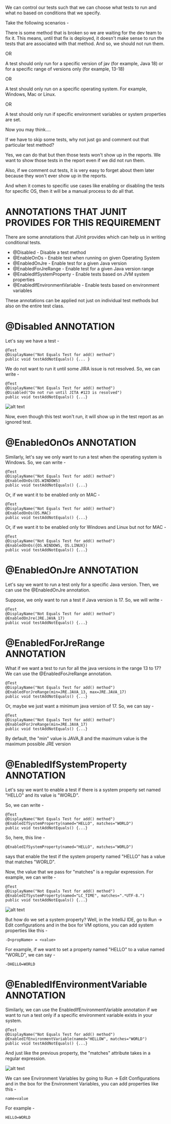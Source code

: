 We can control our tests such that we can choose what tests to run and what no based on conditions that we specify.

Take the following scenarios -

There is some method that is broken so we are waiting for the dev team to fix it. This means, until that fix is deployed, it doesn't make sense to run the tests that are associated with that method. And so, we should not run them.

OR

A test should only run for a specific version of jav (for example, Java 18) or for a specific range of versions only (for example, 13-18)

OR

A test should only run on a specific operating system. For example, Windows, Mac or Linux.

OR

A test should only run if specific environment variables or system properties are set.

Now you may think....

If we have to skip some tests, why not just go and comment out that particular test method?

Yes, we can do that but then those tests won't show up in the reports. We want to show those tests in the report even if we did not run them.

Also, if we comment out tests, it is very easy to forget about them later because they won't ever show up in the reports.

And when it comes to specific use cases like enabling or disabling the tests for specific OS, then it will be a manual process to do all that.

# ANNOTATIONS THAT JUNIT PROVIDES FOR THIS REQUIREMENT

There are some annotations that JUnit provides which can help us in writing conditional tests.

 - @Disabled - Disable a test method
 - @EnableOnOs - Enable test when running on given Operating System
 - @EnabledOnJre - Enable test for a given Java version
 - @EnabledForJreRange - Enable test for a given Java version range
 - @EnabledIfSystemProperty - Enable tests based on JVM system properties
 - @EnabledIfEnvironmentVariable - Enable tests based on environment variables

These annotations can be applied not just on individual test methods but also on the entire test class.

# @Disabled ANNOTATION

Let's say we have a test - 

    @Test
    @DisplayName("Not Equals Test for add() method")
    public void testAddNotEquals() {... }

We do not want to run it until some JIRA issue is not resolved. So, we can write  -

    @Test
    @DisplayName("Not Equals Test for add() method")
    @Disabled("Do not run until JITA #123 is resolved")
    public void testAddNotEquals() {...}

![alt text](image-32.png)

Now, even though this test won't run, it will show up in the test report as an ignored test.

# @EnabledOnOs ANNOTATION

Similarly, let's say we only want to run a test when the operating system is Windows. So, we can write - 

    @Test
    @DisplayName("Not Equals Test for add() method")
    @EnabledOnOs(OS.WINDOWS)
    public void testAddNotEquals() {...}

Or, if we want it to be enabled only on MAC - 

    @Test
    @DisplayName("Not Equals Test for add() method")
    @EnabledOnOs(OS.MAC)
    public void testAddNotEquals() {...}

Or, if we want it to be enabled only for Windows and Linux but not for MAC - 

    @Test
    @DisplayName("Not Equals Test for add() method")
    @EnabledOnOs({OS.WINDOWS, OS.LINUX})
    public void testAddNotEquals() {...}

# @EnabledOnJre ANNOTATION

Let's say we want to run a test only for a specific Java version. Then, we can use the @EnabledOnJre annotation.

Suppose, we only want to run a test if Java version is 17. So, we will write - 


    @Test
    @DisplayName("Not Equals Test for add() method")
    @EnabledOnJre(JRE.JAVA_17)
    public void testAddNotEquals() {...}

# @EnabledForJreRange ANNOTATION

What if we want a test to run for all the java versions in the range 13 to 17? We can use the @EnabledForJreRange annotation.

    @Test
    @DisplayName("Not Equals Test for add() method")
    @EnabledForJreRange(min=JRE.JAVA_13, max=JRE.JAVA_17)
    public void testAddNotEquals() {...}

Or, maybe we just want a minimum java version of 17. So, we can say -

    @Test
    @DisplayName("Not Equals Test for add() method")
    @EnabledForJreRange(min=JRE.JAVA_17)
    public void testAddNotEquals() {...}

By default, the "min" value is JAVA_8 and the maximum value is the maximum possible JRE version

# @EnabledIfSystemProperty ANNOTATION

Let's say we want to enable a test if there is a system property set named "HELLO" and its value is "WORLD".

So, we can write - 

    @Test
    @DisplayName("Not Equals Test for add() method")
    @EnabledIfSystemProperty(named="HELLO", matches="WORLD")
    public void testAddNotEquals() {...}

So, here, this line -

    @EnabledIfSystemProperty(named="HELLO", matches="WORLD")

says that enable the test if the system property named "HELLO" has a value that matches "WORLD".

Now, the value that we pass for "matches" is a regular expression. For example, we can write -

    @Test
    @DisplayName("Not Equals Test for add() method")
    @EnabledIfSystemProperty(named="LC_TIME", matches=".*UTF-8.")
    public void testAddNotEquals() {...}

![alt text](image-33.png)

But how do we set a system property? Well, in the IntelliJ IDE, go to Run -> Edit configurations and in the box for VM options, you can add system properties like this - 

    -D<propName> = <value>

For example, if we want to set a property named "HELLO" to a value named "WORLD", we can say - 

    -DHELLO=WORLD

# @EnabledIfEnvironmentVariable ANNOTATION

Similarly, we can use the EnabledIfEnvironmentVariable annotation if we want to run a test only if a specific environment variable exists in your system.

    @Test
    @DisplayName("Not Equals Test for add() method")
    @EnabledIfEnvironmentVariable(named="HELLOW", matches="WORLD")
    public void testAddNotEquals() {...}

And just like the previous property, the "matches" attribute takes in a regular expression.

![alt text](image-34.png)

We can see Environment Variables by going to Run -> Edit Configurations and in the box for the Environment Variables, you can add properties like this - 

    name=value

For example - 

    HELLO=WORLD